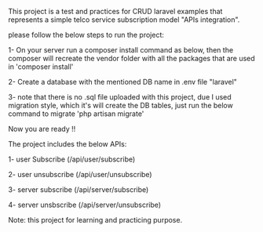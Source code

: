 This project is a test and practices for CRUD laravel examples that represents a simple telco service subscription model "APIs integration". 

please follow the below steps to run the project:

1- On your server run a composer install command as below, then the composer will recreate the vendor folder with all the packages that are used in
    'composer install'

2- Create a database with the mentioned DB name in .env file "laravel" 

3- note that there is no .sql file uploaded with this project, due I used migration style, which it's will create the DB tables, just run the below command to migrate
    'php artisan migrate'


Now you are ready !!  

 The project includes the below APIs: 
 
 1- user Subscribe  (/api/user/subscribe)
 
 2- user unsubscribe (/api/user/unsubscribe)
 
 3- server subscribe (/api/server/subscribe)
 
 4- server unsbscribe (/api/server/unsubscribe)


Note: this project for learning and practicing purpose.
